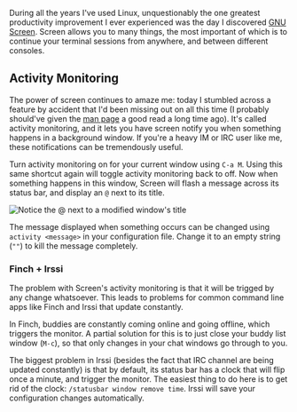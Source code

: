 During all the years I've used Linux, unquestionably the one greatest productivity improvement I ever experienced was the day I discovered [GNU Screen](http://www.gnu.org/software/screen/). Screen allows you to many things, the most important of which is to continue your terminal sessions from anywhere, and between different consoles.

Activity Monitoring
-------------------

The power of screen continues to amaze me: today I stumbled across a feature by accident that I'd been missing out on all this time (I probably should've given the [man page](http://www.manpagez.com/man/1/screen/) a good read a long time ago). It's called activity monitoring, and it lets you have screen notify you when something happens in a background window. If you're a heavy IM or IRC user like me, these notifications can be tremendously useful.

Turn activity monitoring on for your current window using `C-a M`. Using this same shortcut again will toggle activity monitoring back to off. Now when something happens in this window, Screen will flash a message across its status bar, and display an `@` next to its title.

<img src="https://d25zpof2afwnhk.cloudfront.net/the-art-of-screen/screen-status.png" alt="Notice the @ next to a modified window's title" />

The message displayed when something occurs can be changed using `activity <message>` in your configuration file. Change it to an empty string (`""`) to kill the message completely.

### Finch + Irssi

The problem with Screen's activity monitoring is that it will be trigged by any change whatsoever. This leads to problems for common command line apps like Finch and Irssi that update constantly.

In Finch, buddies are constantly coming online and going offline, which triggers the monitor. A partial solution for this is to just close your buddy list window (`M-c`), so that only changes in your chat windows go through to you.

The biggest problem in Irssi (besides the fact that IRC channel are being updated constantly) is that by default, its status bar has a clock that will flip once a minute, and trigger the monitor. The easiest thing to do here is to get rid of the clock: `/statusbar window remove time`. Irssi will save your configuration changes automatically.
